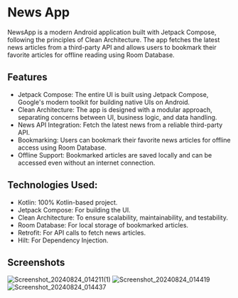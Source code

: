 # News App
NewsApp is a modern Android application built with Jetpack Compose, following the principles of Clean Architecture. The app fetches the latest news articles from a third-party API and allows users to bookmark their favorite articles for offline reading using Room Database.

## Features
* Jetpack Compose: The entire UI is built using Jetpack Compose, Google's modern toolkit for building native UIs on Android.
* Clean Architecture: The app is designed with a modular approach, separating concerns between UI, business logic, and data handling.
* News API Integration: Fetch the latest news from a reliable third-party API.
* Bookmarking: Users can bookmark their favorite news articles for offline access using Room Database.
* Offline Support: Bookmarked articles are saved locally and can be accessed even without an internet connection.

## Technologies Used:
* Kotlin: 100% Kotlin-based project.
* Jetpack Compose: For building the UI.
* Clean Architecture: To ensure scalability, maintainability, and testability.
* Room Database: For local storage of bookmarked articles.
* Retrofit: For API calls to fetch news articles.
* Hilt: For Dependency Injection.

## Screenshots
![Screenshot_20240824_014211(1)](https://github.com/user-attachments/assets/e8fadce3-fa12-484d-9a87-7560e5b6273f)
![Screenshot_20240824_014419](https://github.com/user-attachments/assets/a05e9750-6a5e-4085-a6b5-b6518c216015)
![Screenshot_20240824_014437](https://github.com/user-attachments/assets/474b49fb-b6b8-4522-b585-b002a1ea370b)
